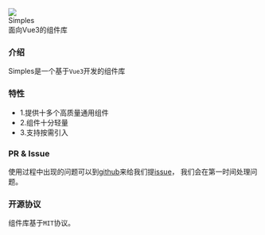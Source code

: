 <div class="varlet-introduce">
  <img class="varlet-introduce__image" src="https://www.runoob.com/wp-content/uploads/2017/01/vue.png" />
  <div class="varlet-introduce__name">Simples</div>  
  <div class="varlet-introduce__des">面向Vue3的组件库</div>
</div>

### 介绍

Simples是一个基于`Vue3`开发的组件库

### 特性
- 1.提供十多个高质量通用组件
- 2.组件十分轻量
- 3.支持按需引入


### PR & Issue
使用过程中出现的问题可以到[github](https://github.com/sdhushu/simple)来给我们提[issue](https://github.com/sdhushu/simple/issues)，
我们会在第一时间处理问题。

### 开源协议
组件库基于`MIT`协议。
